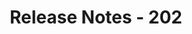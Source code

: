 ﻿---
title: Release Notes - 202
second_title: Aspose.Cells Cloud Documen
type: docs
url: /sv/release-notes-2023/
description: Aspose.Cells Cloud stöder Excel för att skapa, konvertera, sammanfoga, dela, skydda, inre objektoperation och så vidare
weight: 7
---
